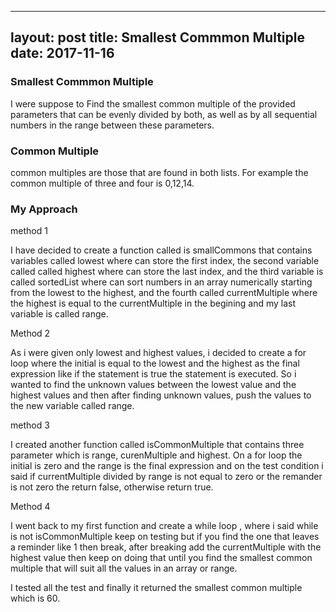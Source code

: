 

---
layout: post
title: Smallest Commmon Multiple
date: 2017-11-16
----

### Smallest Commmon Multiple

I were suppose to Find the smallest common multiple of the provided parameters that can be evenly divided by both, as well as by all sequential numbers in the range between these parameters.

### Common Multiple

 common multiples are those that are found in both lists. For example the common multiple of three and four is 0,12,14.


### My Approach

method 1


I have decided to create a function called is smallCommons that contains variables called lowest where can store the first index,  the second variable called called highest where can store the last index, and the third variable is called sortedList where can sort numbers in an array numerically starting from the lowest to the highest, and the fourth called currentMultiple where the highest is equal to the currentMultiple in the begining and my last variable is called range.

 Method 2

As i were given only lowest and highest  values, i decided to  create a for loop where the initial is equal to the lowest and the highest as the final expression  like if the statement is true the statement is executed. So i wanted to find the unknown values between the lowest value and the highest values and then after finding unknown values, push the values to the new variable called range. 

 method 3 

I created another function called isCommonMultiple that contains three parameter which is range, curenMultiple and highest. On a for loop the initial is zero  and the range is the final expression  and on the test condition i said if currentMultiple divided by range  is not equal to zero  or the remander is not zero the return false, otherwise return true.

 Method 4

I went back to my first function and create a while loop , where i said while is not isCommonMultiple keep on testing but if you find the one that leaves a reminder like 1  then break, after breaking add the currentMultiple with the highest value then keep on doing that until you find the smallest common multiple that will suit all the values in an array or range.


I tested all the test and finally it returned the smallest common multiple which is 60.
